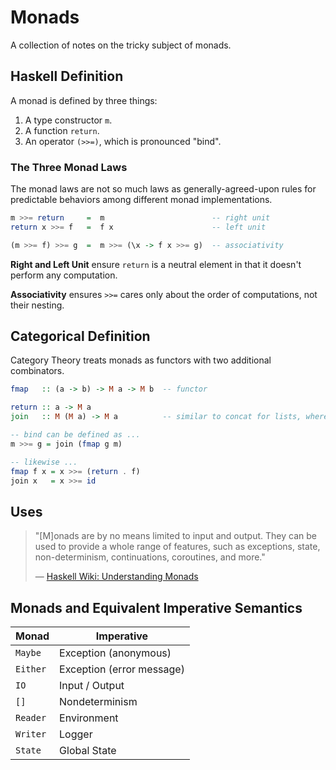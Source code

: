 # Monads

A collection of notes on the tricky subject of monads.

## Haskell Definition

A monad is defined by three things:
1. A type constructor `m`.
2. A function `return`.
3. An operator `(>>=)`, which is pronounced "bind".

### The Three Monad Laws

The monad laws are not so much laws as generally-agreed-upon rules for predictable
behaviors among different monad implementations.

```haskell
m >>= return     =  m                        -- right unit
return x >>= f   =  f x                      -- left unit

(m >>= f) >>= g  =  m >>= (\x -> f x >>= g)  -- associativity
```

**Right and Left Unit** ensure `return` is a neutral element in that it doesn't perform any computation.

**Associativity** ensures `>>=` cares only about the order of computations, not their nesting.

## Categorical Definition

Category Theory treats monads as functors with two additional combinators.

```haskell
fmap   :: (a -> b) -> M a -> M b  -- functor

return :: a -> M a
join   :: M (M a) -> M a          -- similar to concat for lists, where concat :: [[a]] -> [a]

-- bind can be defined as ...
m >>= g = join (fmap g m)

-- likewise ...
fmap f x = x >>= (return . f)
join x   = x >>= id
```

## Uses

> "[M]onads are by no means limited to input and output. 
>  They can be used to provide a whole range of features, such as exceptions, 
>  state, non-determinism, continuations, coroutines, and more."
>
> — [Haskell Wiki: Understanding Monads](https://en.wikibooks.org/wiki/Haskell/Understanding_monads)

## Monads and Equivalent Imperative Semantics

| Monad    | Imperative                |
| -------- | ------------------------- |
| `Maybe`  | Exception (anonymous)     |
| `Either` | Exception (error message) |
| `IO`     | Input / Output            |
| `[]`     | Nondeterminism            |
| `Reader` | Environment               |
| `Writer` | Logger                    |
| `State`  | Global State              |
